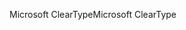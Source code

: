 <span data-ttu-id="4a506-101">Microsoft ClearType</span><span class="sxs-lookup"><span data-stu-id="4a506-101">Microsoft ClearType</span></span>